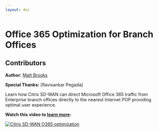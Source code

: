 ```yaml
---
layout: doc
---
```

# Office 365 Optimization for Branch Offices

## Contributors

**Author:** [Matt Brooks](https://twitter.com/tweetmattbrooks)

**Special Thanks:** [Ravisankar Pegada]

Learn how Citrix SD-WAN can direct Microsoft Office 365 traffic from Enterprise branch offices directly to the nearest Internet POP providing optimal user experience.

**Watch this video to [learn more](https://youtu.be/DIxVnMM8AOw):**

[![Citrix SD-WAN O365 optimization](/en-us/tech-zone/learn/media/shared_video-placeholder.png)](https://youtu.be/DIxVnMM8AOw)
